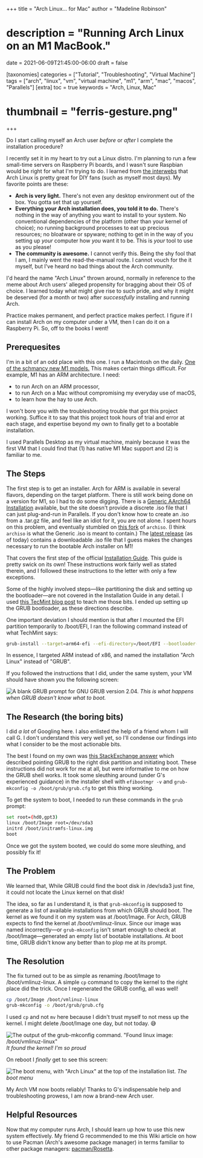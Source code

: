 +++
title = "Arch Linux... for Mac"
author = "Madeline Robinson"
# description = "Running Arch Linux on an M1 MacBook."
date = 2021-06-09T21:45:00-06:00
draft = false

[taxonomies]
categories = ["Tutorial", "Troubleshooting", "Virtual Machine"]
tags = ["arch", "linux", "vm", "virtual machine", "m1", "arm", "mac", "macos", "Parallels"]
[extra]
toc = true
keywords = "Arch, Linux, Mac"
# thumbnail = "ferris-gesture.png"
+++

Do I start calling myself an Arch user _before_ or _after_ I complete the installation procedure?

I recently set it in my heart to try out a Linux distro. I'm planning to run a few small-time servers on Raspberry Pi boards, and I wasn't sure Raspbian would be right for what I'm trying to do. I learned from [the interwebs](https://youtu.be/rRdThUE0SMA) that Arch Linux is pretty great for DIY fans (such as myself most days). My favorite points are these:

- **Arch is very light.** There's not even any desktop environment out of the box. You gotta set that up yourself.
- **Everything your Arch installation does, you told it to do.** There's nothing in the way of anything you want to install to your system. No conventional dependencies of the platform (other than your kernel of choice); no running background processes to eat up precious resources; no bloatware or spyware; nothing to get in in the way of you setting up _your_ computer how _you_ want it to be. This is _your_ tool to use as you please!
- **The community is awesome.** I cannot verify this. Being the shy fool that I am, I mainly went the read-the-manual route. I cannot vouch for the it myself, but I've heard no bad things about the Arch community.

I'd heard the name "Arch Linux" thrown around, normally in reference to the meme about Arch users' alleged propensity for bragging about their OS of choice. I learned today what might give rise to such pride, and why it might be deserved (for a month or two) after _successfully_ installing and running Arch.

Practice makes permanent, and perfect practice makes perfect. I figure if I can install Arch on my computer under a VM, then I can do it on a Raspberry Pi. So, off to the books I went!

## Prerequesites

I'm in a bit of an odd place with this one. I run a Macintosh on the daily. [One of the schmancy new M1 models.](https://support.apple.com/kb/SP824) This makes certain things difficult. For example, M1 has an ARM architecture. I need:

- to run Arch on an ARM processor,
- to run Arch on a Mac without compromising my everyday use of macOS,
- to learn how the hay to use Arch.

I won't bore you with the troubleshooting trouble that got this project working. Suffice it to say that this project took hours of trial and error at each stage, and expertise beyond my own to finally get to a bootable installation.

I used Parallels Desktop as my virtual machine, mainly because it was the first VM that I could find that (1) has native M1 Mac support and (2) is familiar to me.

## The Steps

The first step is to get an installer. Arch for ARM is available in several flavors, depending on the target platform. There is still work being done on a version for M1, so I had to do some digging. There is a [Generic AArch64 Installation](https://archlinuxarm.org/platforms/armv8/generic) available, but the site doesn't provide a discrete .iso file that I can just plug-and-run in Parallels. If you don't know how to create an .iso from a .tar.gz file, and feel like an idiot for it, you are not alone. I spent hours on this problem, and eventually stumbled on [this fork](https://github.com/IComplainInComments/archiso) of `archiso`. (I think `archiso` is what the Generic .iso is meant to contain.) The [latest release](https://github.com/IComplainInComments/archiso/releases/tag/v1.0-Beta) (as of today) contains a downloadable .iso file that I guess makes the changes necessary to run the bootable Arch installer on M1!

That covers the first step of the official [Installation Guide](https://wiki.archlinux.org/title/Installation_guide). This guide is pretty swick on its own! These instructions work fairly well as stated therein, and I followed these instructions to the letter with only a few exceptions.

Some of the highly involved steps—like partitioning the disk and setting up the bootloader—are not covered in the Installation Guide in any detail. I used [this TecMint blog post](https://www.tecmint.com/arch-linux-installation-and-configuration-guide/) to teach me those bits. I ended up setting up the GRUB bootloader, as these directions describe.

One important deviation I should mention is that after I mounted the EFI partition temporarily to /boot/EFI, I ran the following command instead of what TechMint says:

```bash
grub-install --target=arm64-efi --efi-directory=/boot/EFI --bootloader-id="Arch Linux"
```

In essence, I targeted ARM instead of x86, and named the installation "Arch Linux" instead of "GRUB".

If you followed the instructions that I did, under the same system, your VM should have shown you the following screen:

![A blank GRUB prompt for GNU GRUB version 2.04.](img/broke-grub.png)
_This is what happens when GRUB doesn't know what to boot._

## The Research (the boring bits)

I did _a lot_ of Googling here. I also enlisted the help of a friend whom I will call G. I don't understand this very well yet, so I'll condense our findings into what I consider to be the most actionable bits.

The best I found on my own was [this StackExchange answer](https://askubuntu.com/a/1175786) which described pointing GRUB to the right disk partition and initiating boot. These instructions did not work for me at all, but were informative to me on how the GRUB shell works. It took some sleuthing around (under G's experienced guidance) in the installer shell with `efibootmgr -v` and `grub-mkconfig -o /boot/grub/grub.cfg` to get this thing working.

To get the system to boot, I needed to run these commands in the `grub` prompt:

```sh
set root=(hd0,gpt3)
linux /boot/Image root=/dev/sda3
initrd /boot/initramfs-linux.img
boot
```

Once we got the system booted, we could do some more sleuthing, and possibly fix it!

## The Problem

We learned that, While GRUB could find the boot disk in /dev/sda3 just fine, it could not locate the Linux kernel on that disk!

The idea, so far as I understand it, is that `grub-mkconfig` is supposed to generate a list of available installations from which GRUB should boot. The kernel as we found it on my system was at /boot/Image. For Arch, GRUB expects to find the kernel at /boot/vmlinuz-linux. Since our image was named incorrectly—or `grub-mkconfig` isn't smart enough to check at /boot/Image—generated an empty list of bootable installations. At boot time, GRUB didn't know any better than to plop me at its prompt.

## The Resolution

The fix turned out to be as simple as renaming /boot/Image to /boot/vmlinuz-linux. A simple `cp` command to copy the kernel to the right place did the trick. Once I regenerated the GRUB config, all was well!

```bash
cp /boot/Image /boot/vmlinuz-linux
grub-mkconfig -o /boot/grub/grub.cfg
```

I used `cp` and not `mv` here because I didn't trust myself to not mess up the kernel. I might delete /boot/Image one day, but not today. 😅

![The output of the grub-mkconfig command. "Found linux image: /boot/vmlinuz-linux"](img/found-kernel.png)
_It found the kernel! I'm so proud_

On reboot I _finally_ get to see this screen:

![The boot menu, with "Arch Linux" at the top of the installation list.](img/success.png)
_The boot menu_

My Arch VM now boots reliably! Thanks to G's indispensable help and troubleshooting prowess, I am now a brand-new Arch user.

## Helpful Resources

Now that my computer runs Arch, I should learn up how to use this new system effectively. My friend G recommended to me this Wiki article on how to use Pacman (Arch's awesome package manager) in terms familiar to other package managers: [pacman/Rosetta](https://wiki.archlinux.org/title/Pacman/Rosetta).
